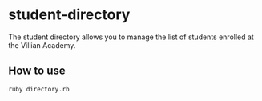 # student-directory

The student directory allows you to manage the list of students 
enrolled at the Villian Academy.

## How to use

``` shell
ruby directory.rb
```